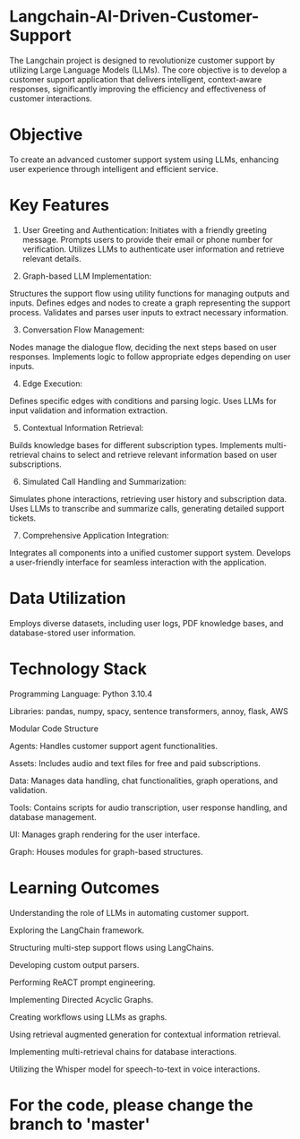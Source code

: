 # Langchain-AI-Driven-Customer-Support
The Langchain project is designed to revolutionize customer support by utilizing Large Language Models (LLMs). The core objective is to develop a customer support application that delivers intelligent, context-aware responses, significantly improving the efficiency and effectiveness of customer interactions.

# Objective
To create an advanced customer support system using LLMs, enhancing user experience through intelligent and efficient service.

# Key Features
1. User Greeting and Authentication:
Initiates with a friendly greeting message.
Prompts users to provide their email or phone number for verification.
Utilizes LLMs to authenticate user information and retrieve relevant details.

2. Graph-based LLM Implementation:

Structures the support flow using utility functions for managing outputs and inputs.
Defines edges and nodes to create a graph representing the support process.
Validates and parses user inputs to extract necessary information.

3. Conversation Flow Management:

Nodes manage the dialogue flow, deciding the next steps based on user responses.
Implements logic to follow appropriate edges depending on user inputs.

4. Edge Execution:

Defines specific edges with conditions and parsing logic.
Uses LLMs for input validation and information extraction.

5. Contextual Information Retrieval:

Builds knowledge bases for different subscription types.
Implements multi-retrieval chains to select and retrieve relevant information based on user subscriptions.

6. Simulated Call Handling and Summarization:

Simulates phone interactions, retrieving user history and subscription data.
Uses LLMs to transcribe and summarize calls, generating detailed support tickets.

7. Comprehensive Application Integration:

Integrates all components into a unified customer support system.
Develops a user-friendly interface for seamless interaction with the application.

# Data Utilization

Employs diverse datasets, including user logs, PDF knowledge bases, and database-stored user information.

# Technology Stack

Programming Language: Python 3.10.4

Libraries: pandas, numpy, spacy, sentence transformers, annoy, flask, AWS

Modular Code Structure

Agents: Handles customer support agent functionalities.

Assets: Includes audio and text files for free and paid subscriptions.

Data: Manages data handling, chat functionalities, graph operations, and validation.

Tools: Contains scripts for audio transcription, user response handling, and database management.

UI: Manages graph rendering for the user interface.

Graph: Houses modules for graph-based structures.

# Learning Outcomes

Understanding the role of LLMs in automating customer support.

Exploring the LangChain framework.

Structuring multi-step support flows using LangChains.

Developing custom output parsers.

Performing ReACT prompt engineering.

Implementing Directed Acyclic Graphs.

Creating workflows using LLMs as graphs.

Using retrieval augmented generation for contextual information retrieval.

Implementing multi-retrieval chains for database interactions.

Utilizing the Whisper model for speech-to-text in voice interactions.

# For the code, please change the branch to 'master'  
